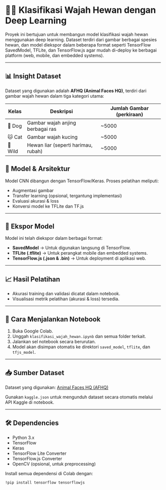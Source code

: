# 🐶🐱 Klasifikasi Wajah Hewan dengan Deep Learning

Proyek ini bertujuan untuk membangun model klasifikasi wajah hewan menggunakan deep learning. Dataset terdiri dari gambar berbagai spesies hewan, dan model diekspor dalam beberapa format seperti TensorFlow SavedModel, TFLite, dan TensorFlow.js agar mudah di-deploy ke berbagai platform (web, mobile, dan embedded systems).

---

## 📊 Insight Dataset

Dataset yang digunakan adalah **AFHQ (Animal Faces HQ)**, terdiri dari gambar wajah hewan dalam tiga kategori utama:

| Kelas     | Deskripsi                           | Jumlah Gambar (perkiraan) |
|-----------|-------------------------------------|----------------------------|
| 🐶 Dog    | Gambar wajah anjing berbagai ras    | ~5000                     |
| 🐱 Cat    | Gambar wajah kucing                 | ~5000                     |
| 🐯 Wild   | Hewan liar (seperti harimau, rubah) | ~5000                     |

## 🧠 Model & Arsitektur

Model CNN dibangun dengan TensorFlow/Keras. Proses pelatihan meliputi:
- Augmentasi gambar
- Transfer learning (opsional, tergantung implementasi)
- Evaluasi akurasi & loss
- Konversi model ke TFLite dan TF.js

---

## 🚀 Ekspor Model

Model ini telah diekspor dalam berbagai format:
- **SavedModel** → Untuk digunakan langsung di TensorFlow.
- **TFLite (.tflite)** → Untuk perangkat mobile dan embedded systems.
- **TensorFlow.js (.json & .bin)** → Untuk deployment di aplikasi web.

---

## 📈 Hasil Pelatihan

- Akurasi training dan validasi dicatat dalam notebook.
- Visualisasi metrik pelatihan (akurasi & loss) tersedia.

---

## 💾 Cara Menjalankan Notebook

1. Buka Google Colab.
2. Unggah `klasifikasi_wajah_hewan.ipynb` dan semua folder terkait.
3. Jalankan sel notebook secara berurutan.
4. Model akan disimpan otomatis ke direktori `saved_model`, `tflite`, dan `tfjs_model`.

---

## 📥 Sumber Dataset

Dataset yang digunakan: [Animal Faces HQ (AFHQ)](https://www.kaggle.com/datasets/splcher/animefacedataset)

Gunakan `kaggle.json` untuk mengunduh dataset secara otomatis melalui API Kaggle di notebook.

---

## 🛠️ Dependencies

- Python 3.x
- TensorFlow
- Keras
- TensorFlow Lite Converter
- TensorFlow.js Converter
- OpenCV (opsional, untuk preprocessing)

Install semua dependensi di Colab dengan:

```bash
!pip install tensorflow tensorflowjs
